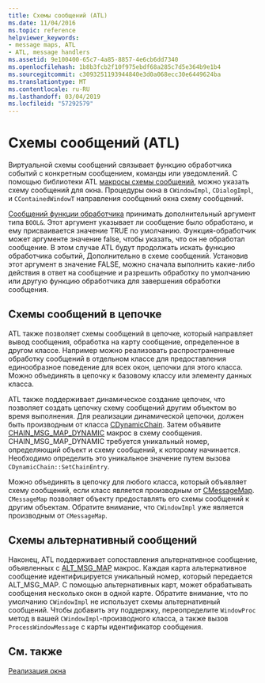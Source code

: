 ```yaml
---
title: Схемы сообщений (ATL)
ms.date: 11/04/2016
ms.topic: reference
helpviewer_keywords:
- message maps, ATL
- ATL, message handlers
ms.assetid: 9e100400-65c7-4a85-8857-4e6cb6dd7340
ms.openlocfilehash: 1b8b3fcb2f10f975ebdf68a285c7d5e364b9e1b4
ms.sourcegitcommit: c3093251193944840e3d0a068ecc30e6449624ba
ms.translationtype: MT
ms.contentlocale: ru-RU
ms.lasthandoff: 03/04/2019
ms.locfileid: "57292579"
---
```

# <a name="message-maps-atl"></a>Схемы сообщений (ATL)

Виртуальной схемы сообщений связывает функцию обработчика событий с конкретным сообщением, команды или уведомлений. С помощью библиотеки ATL [макросы схемы сообщений](../atl/reference/message-map-macros-atl.md), можно указать схему сообщений для окна. Процедуры окна в `CWindowImpl`, `CDialogImpl`, и `CContainedWindowT` направления сообщений окна схему сообщений.

[Сообщений функции обработчика](../atl/message-handler-functions.md) принимать дополнительный аргумент типа `BOOL&`. Этот аргумент указывает ли сообщение было обработано, и ему присваивается значение TRUE по умолчанию. Функция-обработчик может аргументе значение false, чтобы указать, что он не обработал сообщение. В этом случае ATL будут продолжать искать функцию обработчика событий, Дополнительно в схеме сообщений. Установив этот аргумент в значение FALSE, можно сначала выполнить какие-либо действия в ответ на сообщение и разрешить обработку по умолчанию или другую функцию обработчика для завершения обработки сообщения.

## <a name="chained-message-maps"></a>Схемы сообщений в цепочке

ATL также позволяет схемы сообщений в цепочке, который направляет вывод сообщения, обработка на карту сообщение, определенное в другом классе. Например можно реализовать распространенные обработку сообщений в отдельном классе для предоставления единообразное поведение для всех окон, цепочки для этого класса. Можно объединять в цепочку к базовому классу или элементу данных класса.

ATL также поддерживает динамическое создание цепочек, что позволяет создать цепочку схему сообщений другим объектом во время выполнения. Для реализации динамической цепочки, должен быть производным от класса [CDynamicChain](../atl/reference/cdynamicchain-class.md). Затем объявите [CHAIN_MSG_MAP_DYNAMIC](reference/message-map-macros-atl.md#chain_msg_map_dynamic) макрос в схему сообщения. CHAIN_MSG_MAP_DYNAMIC требуется уникальный номер, определяющий объект и схему сообщений, к которому начинается. Необходимо определить это уникальное значение путем вызова `CDynamicChain::SetChainEntry`.

Можно объединять в цепочку для любого класса, который объявляет схему сообщений, если класс является производным от [CMessageMap](../atl/reference/cmessagemap-class.md). `CMessageMap` позволяет объекту предоставлять его схемы сообщений к другим объектам. Обратите внимание, что `CWindowImpl` уже является производным от `CMessageMap`.

## <a name="alternate-message-maps"></a>Схемы альтернативный сообщений

Наконец, ATL поддерживает сопоставления альтернативное сообщение, объявленных с [ALT_MSG_MAP](reference/message-map-macros-atl.md#alt_msg_map) макрос. Каждая карта альтернативное сообщение идентифицируется уникальный номер, который передается ALT_MSG_MAP. С помощью альтернативных карт, может обрабатывать сообщения несколько окон в одной карте. Обратите внимание, что по умолчанию `CWindowImpl` не использует схемы альтернативный сообщений. Чтобы добавить эту поддержку, переопределите `WindowProc` метод в вашей `CWindowImpl`-производного класса, а также вызов `ProcessWindowMessage` с карты идентификатор сообщения.

## <a name="see-also"></a>См. также

[Реализация окна](../atl/implementing-a-window.md)
